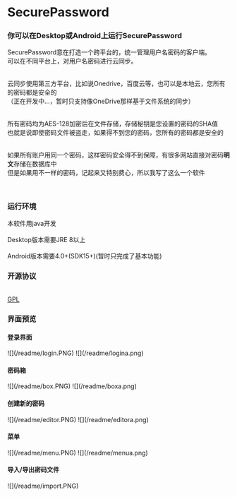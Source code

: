 <h1>SecurePassword</h1>
<h3>你可以在Desktop或Android上运行SecurePassword</h3>

<p>SecurePassword意在打造一个跨平台的，统一管理用户名密码的客户端。<BR>
可以在不同平台上，对用户名密码进行云同步。<BR><BR>

云同步使用第三方平台，比如说Onedrive，百度云等，也可以是本地云，您所有的密码都是安全的<BR>（正在开发中...，暂时只支持像OneDrive那样基于文件系统的同步）<BR><BR>

所有密码均为AES-128加密后在文件存储，存储秘钥是您设置的密码的SHA值<BR>
也就是说即使密码文件被盗走，如果得不到您的密码，您所有的密码都是安全的<BR><BR>


如果所有账户用同一个密码，这样密码安全得不到保障，有很多网站直接对密码**明文**存储在数据库中<BR>
但是如果用不一样的密码，记起来又特别费心，所以我写了这么一个软件<BR>

<BR></p>
<h3>运行环境</h3>
<p>
本软件用java开发<BR><BR>
Desktop版本需要JRE 8以上<BR><BR>
Android版本需要4.0+(SDK15+)(暂时只完成了基本功能)
</p>
<h3>开源协议</h3>
<a target="_blank" href="http://www.gnu.org/licenses/gpl.html"><BR/>
GPL
</a>
<h3>界面预览</h3>
<h4>登录界面</h4>
![](/readme/login.PNG)  ![](/readme/logina.png)
<h4>密码箱</h4>
![](/readme/box.PNG)  ![](/readme/boxa.png)
<h4>创建新的密码</h4>
![](/readme/editor.PNG)  ![](/readme/editora.png)
<h4>菜单</h4>
![](/readme/menu.PNG)  ![](/readme/menua.png)
<h4>导入/导出密码文件</h4>
![](/readme/import.PNG)